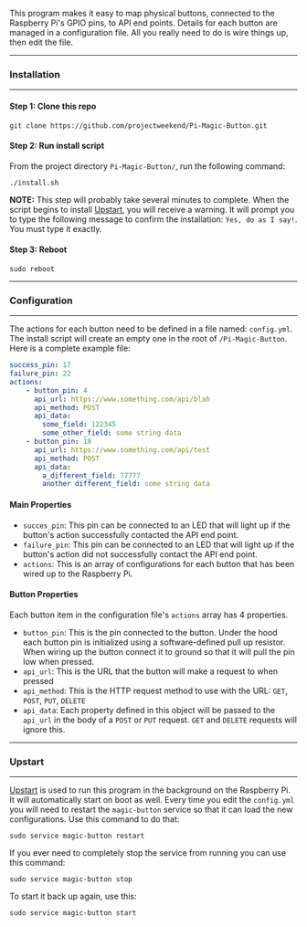 This program makes it easy to map physical buttons, connected to the Raspberry Pi's GPIO pins, to API end points. Details for each button are managed in a configuration file. All you really need to do is wire things up, then edit the file.

------------------------------------------------------------------------------
### Installation
------------------------------------------------------------------------------

#### Step 1: Clone this repo

```
git clone https://github.com/projectweekend/Pi-Magic-Button.git
```

#### Step 2: Run install script

From the project directory `Pi-Magic-Button/`, run the following command:

```
./install.sh
```

**NOTE:** This step will probably take several minutes to complete. When the script begins to install [Upstart](http://upstart.ubuntu.com/), you will receive a warning. It will prompt you to type the following message to confirm the installation: `Yes, do as I say!`. You must type it exactly.

#### Step 3: Reboot

```
sudo reboot
```

------------------------------------------------------------------------------
### Configuration
------------------------------------------------------------------------------

The actions for each button need to be defined in a file named: `config.yml`. The install script will create an empty one in the root of `/Pi-Magic-Button`. Here is a complete example file:

~~~yaml
success_pin: 17
failure_pin: 22
actions:
    - button_pin: 4
      api_url: https://www.something.com/api/blah
      api_method: POST
      api_data:
        some_field: 122345
        some_other_field: some string data
    - button_pin: 18
      api_url: https://www.something.com/api/test
      api_method: POST
      api_data:
        a_different_field: 77777
        another different_field: some string data
~~~

#### Main Properties

* `succes_pin`: This pin can be connected to an LED that will light up if the button's action successfully contacted the API end point.
* `failure_pin`: This pin can be connected to an LED that will light up if the button's action did not successfully contact the API end point.
* `actions`: This is an array of configurations for each button that has been wired up to the Raspberry Pi.

#### Button Properties

Each button item in the configuration file's `actions` array has 4 properties.

* `button_pin`: This is the pin connected to the button. Under the hood each button pin is initialized using a software-defined pull up resistor. When wiring up the button connect it to ground so that it will pull the pin low when pressed.
* `api_url`: This is the URL that the button will make a request to when pressed
* `api_method`: This is the HTTP request method to use with the URL: `GET`, `POST`, `PUT`, `DELETE`
* `api_data`: Each property defined in this object will be passed to the `api_url` in the body of a `POST` or `PUT` request. `GET` and `DELETE` requests will ignore this.

------------------------------------------------------------------------------
### Upstart
------------------------------------------------------------------------------

[Upstart](http://upstart.ubuntu.com/) is used to run this program in the background on the Raspberry Pi. It will automatically start on boot as well. Every time you edit the `config.yml` you will need to restart the `magic-button` service so that it can load the new configurations. Use this command to do that:

```
sudo service magic-button restart
```

If you ever need to completely stop the service from running you can use this command:

```
sudo service magic-button stop
```

To start it back up again, use this:

```
sudo service magic-button start
```
